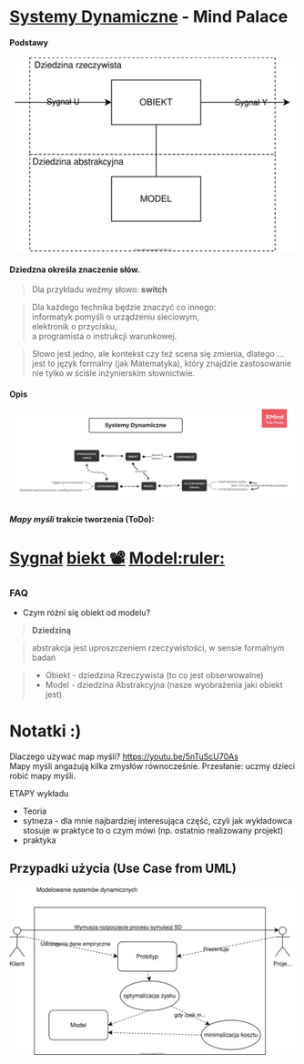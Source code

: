 # [Systemy Dynamiczne](https://drive.google.com/drive/folders/18SL_04ZJZEdssj8nQ3870lcomgU-SiBl?usp=sharing) - Mind Palace
#### Podstawy 
[
![Systemy Dynamiczne](docs/SDM.svg)
](https://drive.google.com/file/d/1Ed_OcE8szFmOquqJNxDQRGswGA26TAQb/view?usp=sharing)
#### Dziedzna określa znaczenie słów.
> Dla przykładu weźmy słowo: **switch**

> Dla każdego technika będzie znaczyć co innego: <br>
informatyk pomyśli o urządzeniu sieciowym,<br>
elektronik o przycisku,<br>
a programista o instrukcji warunkowej.<br>

> Słowo jest jedno, ale kontekst czy też scena się zmienia, dlatego ... jest to język formalny (jak Matematyka), który znajdzie zastosowanie nie tylko w ściśle inżynierskim słownictwie.
#### Opis
[
    ![Systemy Dynamiczne](docs/SD.png)
](https://drive.google.com/open?id=1aEgnCcPuFS5yrVLVuNkRwuGep-yxadW5)

#### *Mapy myśli* trakcie tworzenia (ToDo):

[Sygnał](https://coggle.it/diagram/X09QIkXhP3RWtFK5/t/sygna%C5%82-numeryczny-cps-to-do-formalny-r%C3%B3wnania/6cbbf8b372776990c6676bddb9cbccc7aba9b652863d50387a690861d1988d71)
[biekt :film_projector:](https://coggle.it/diagram/X1EBTeYLAu4xBF8Y/t/obiekt-proces/a677a207a644e4d684e081316568503f7e4f0edc904344be32c2a6671b05894c)
[Model:ruler:](https://coggle.it/diagram/X1IYJYaHERRyfiQK/t/-/a1551ac62763b18af5cceba8ebb601ecdb6cf6d306a26ed74fa4f7282f3007de)
=========


### FAQ
- Czym różni się obiekt od modelu?

> **Dziedziną**  

> abstrakcja jest uproszczeniem rzeczywistości, w sensie formalnym badań

>   * Obiekt - dziedzina Rzeczywista (to co jest obserwowalne)
>   * Model - dziedzina Abstrakcyjna (nasze wyobrażenia jaki obiekt jest)
    
# Notatki :)    
    
Dlaczego używać map myśli?
https://youtu.be/5nTuScU70As <br>
Mapy myśli angażują kilka zmysłów równocześnie. Przesłanie: uczmy dzieci robić mapy myśli. 

ETAPY wykładu
  - Teoria
  - sytneza - dla mnie najbardziej interesująca część, czyli jak wykładowca stosuje w praktyce to o czym mówi (np. ostatnio realizowany projekt)
  - praktyka
  
## Przypadki użycia (Use Case from UML)
![Systemy Dynamiczne](docs/UC.svg)

